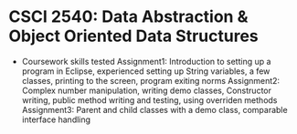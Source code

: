 # CSCI 2540: Data Abstraction & Object Oriented Data Structures
- Coursework skills tested
Assignment1: Introduction to setting up a program in Eclipse, experienced setting up String variables, a few classes, printing to the screen, program exiting norms
Assignment2: Complex number manipulation, writing demo classes, Constructor writing, public method writing and testing, using overriden methods
Assignment3: Parent and child classes with a demo class, comparable interface handling
